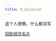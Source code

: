 ```yaml
---
title: H_ILLusion
---
```


这个人很懒，什么都没写  

<a href="http://starry-sakura-craft.online/intro">回到成员名片</a>